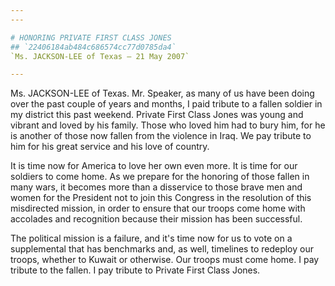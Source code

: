 ```yaml
---
---

# HONORING PRIVATE FIRST CLASS JONES
## `22406184ab484c686574cc77d0785da4`
`Ms. JACKSON-LEE of Texas — 21 May 2007`

---
```



Ms. JACKSON-LEE of Texas. Mr. Speaker, as many of us have been doing 
over the past couple of years and months, I paid tribute to a fallen 
soldier in my district this past weekend. Private First Class Jones was 
young and vibrant and loved by his family. Those who loved him had to 
bury him, for he is another of those now fallen from the violence in 
Iraq. We pay tribute to him for his great service and his love of 
country.

It is time now for America to love her own even more. It is time for 
our soldiers to come home. As we prepare for the honoring of those 
fallen in many wars, it becomes more than a disservice to those brave 
men and women for the President not to join this Congress in the 
resolution of this misdirected mission, in order to ensure that our 
troops come home with accolades and recognition because their mission 
has been successful.

The political mission is a failure, and it's time now for us to vote 
on a supplemental that has benchmarks and, as well, timelines to 
redeploy our troops, whether to Kuwait or otherwise. Our troops must 
come home. I pay tribute to the fallen. I pay tribute to Private First 
Class Jones.
